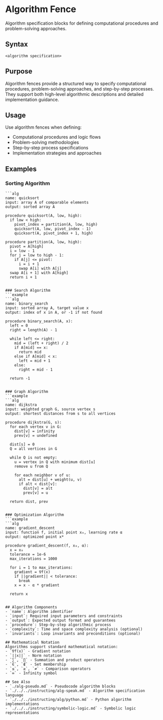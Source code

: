 # Algorithm Fence
Algorithm specification blocks for defining computational procedures and problem-solving approaches.

## Syntax
```alg
<algorithm specification>
```

## Purpose
Algorithm fences provide a structured way to specify computational procedures, problem-solving approaches, and step-by-step processes. They support both high-level algorithmic descriptions and detailed implementation guidance.

## Usage
Use algorithm fences when defining:
- Computational procedures and logic flows
- Problem-solving methodologies
- Step-by-step process specifications
- Implementation strategies and approaches

## Examples

### Sorting Algorithm
```example
```alg
name: quicksort
input: array A of comparable elements
output: sorted array A

procedure quicksort(A, low, high):
  if low < high:
    pivot_index = partition(A, low, high)
    quicksort(A, low, pivot_index - 1)
    quicksort(A, pivot_index + 1, high)

procedure partition(A, low, high):
  pivot = A[high]
  i = low - 1
  for j = low to high - 1:
    if A[j] <= pivot:
      i = i + 1
      swap A[i] with A[j]
  swap A[i + 1] with A[high]
  return i + 1
```
```

### Search Algorithm
```example
```alg
name: binary_search
input: sorted array A, target value x
output: index of x in A, or -1 if not found

procedure binary_search(A, x):
  left = 0
  right = length(A) - 1
  
  while left <= right:
    mid = (left + right) / 2
    if A[mid] == x:
      return mid
    else if A[mid] < x:
      left = mid + 1
    else:
      right = mid - 1
  
  return -1
```
```

### Graph Algorithm
```example
```alg
name: dijkstra
input: weighted graph G, source vertex s
output: shortest distances from s to all vertices

procedure dijkstra(G, s):
  for each vertex v in G:
    dist[v] = infinity
    prev[v] = undefined
  
  dist[s] = 0
  Q = all vertices in G
  
  while Q is not empty:
    u = vertex in Q with minimum dist[u]
    remove u from Q
    
    for each neighbor v of u:
      alt = dist[u] + weight(u, v)
      if alt < dist[v]:
        dist[v] = alt
        prev[v] = u
  
  return dist, prev
```
```

### Optimization Algorithm
```example
```alg
name: gradient_descent
input: function f, initial point x₀, learning rate α
output: optimized point x*

procedure gradient_descent(f, x₀, α):
  x = x₀
  tolerance = 1e-6
  max_iterations = 1000
  
  for i = 1 to max_iterations:
    gradient = ∇f(x)
    if ||gradient|| < tolerance:
      break
    x = x - α * gradient
  
  return x
```
```

## Algorithm Components
- `name`: Algorithm identifier
- `input`: Required input parameters and constraints
- `output`: Expected output format and guarantees
- `procedure`: Step-by-step algorithmic process
- `complexity`: Time and space complexity analysis (optional)
- `invariants`: Loop invariants and preconditions (optional)

## Mathematical Notation
Algorithms support standard mathematical notation:
- `∇f(x)` - Gradient notation
- `||x||` - Norm notation
- `∑`, `∏` - Summation and product operators
- `∈`, `∉` - Set membership
- `≤`, `≥`, `≠` - Comparison operators
- `∞` - Infinity symbol

## See Also
- `./alg-pseudo.md` - Pseudocode algorithm blocks
- `./../../instructing/alg-speak.md` - Algorithm specification language
- `./../../instructing/alg/python.md` - Python algorithm implementations
- `./../../instructing/symbolic-logic.md` - Symbolic logic representations